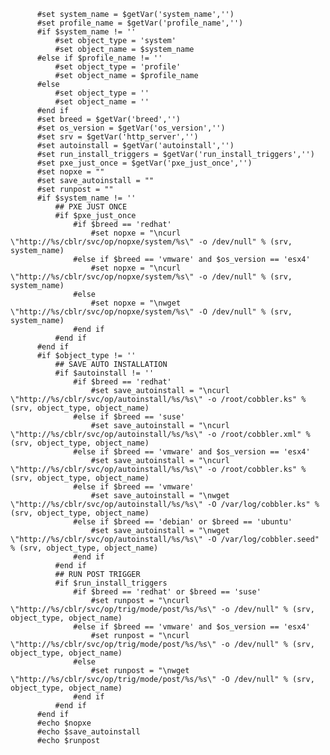           #set system_name = $getVar('system_name','')
          #set profile_name = $getVar('profile_name','')
          #if $system_name != ''
              #set object_type = 'system'
              #set object_name = $system_name
          #else if $profile_name != ''
              #set object_type = 'profile'
              #set object_name = $profile_name
          #else
              #set object_type = ''
              #set object_name = ''
          #end if
          #set breed = $getVar('breed','')
          #set os_version = $getVar('os_version','')
          #set srv = $getVar('http_server','')
          #set autoinstall = $getVar('autoinstall','')
          #set run_install_triggers = $getVar('run_install_triggers','')
          #set pxe_just_once = $getVar('pxe_just_once','')
          #set nopxe = ""
          #set save_autoinstall = ""
          #set runpost = ""
          #if $system_name != ''
              ## PXE JUST ONCE
              #if $pxe_just_once
                  #if $breed == 'redhat'
                      #set nopxe = "\ncurl \"http://%s/cblr/svc/op/nopxe/system/%s\" -o /dev/null" % (srv, system_name)
                  #else if $breed == 'vmware' and $os_version == 'esx4'
                      #set nopxe = "\ncurl \"http://%s/cblr/svc/op/nopxe/system/%s\" -o /dev/null" % (srv, system_name)
                  #else
                      #set nopxe = "\nwget \"http://%s/cblr/svc/op/nopxe/system/%s\" -O /dev/null" % (srv, system_name)
                  #end if
              #end if
          #end if
          #if $object_type != ''
              ## SAVE AUTO INSTALLATION
              #if $autoinstall != ''
                  #if $breed == 'redhat'
                      #set save_autoinstall = "\ncurl \"http://%s/cblr/svc/op/autoinstall/%s/%s\" -o /root/cobbler.ks" % (srv, object_type, object_name)
                  #else if $breed == 'suse'
                      #set save_autoinstall = "\ncurl \"http://%s/cblr/svc/op/autoinstall/%s/%s\" -o /root/cobbler.xml" % (srv, object_type, object_name)
                  #else if $breed == 'vmware' and $os_version == 'esx4'
                      #set save_autoinstall = "\ncurl \"http://%s/cblr/svc/op/autoinstall/%s/%s\" -o /root/cobbler.ks" % (srv, object_type, object_name)
                  #else if $breed == 'vmware'
                      #set save_autoinstall = "\nwget \"http://%s/cblr/svc/op/autoinstall/%s/%s\" -O /var/log/cobbler.ks" % (srv, object_type, object_name)
                  #else if $breed == 'debian' or $breed == 'ubuntu'
                      #set save_autoinstall = "\nwget \"http://%s/cblr/svc/op/autoinstall/%s/%s\" -O /var/log/cobbler.seed" % (srv, object_type, object_name)
                  #end if
              #end if
              ## RUN POST TRIGGER
              #if $run_install_triggers
                  #if $breed == 'redhat' or $breed == 'suse'
                      #set runpost = "\ncurl \"http://%s/cblr/svc/op/trig/mode/post/%s/%s\" -o /dev/null" % (srv, object_type, object_name)
                  #else if $breed == 'vmware' and $os_version == 'esx4'
                      #set runpost = "\ncurl \"http://%s/cblr/svc/op/trig/mode/post/%s/%s\" -o /dev/null" % (srv, object_type, object_name)
                  #else
                      #set runpost = "\nwget \"http://%s/cblr/svc/op/trig/mode/post/%s/%s\" -O /dev/null" % (srv, object_type, object_name)
                  #end if
              #end if
          #end if
          #echo $nopxe
          #echo $save_autoinstall
          #echo $runpost
